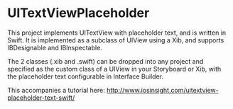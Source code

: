 # UITextViewPlaceholder

This project implements UITextView with placeholder text, and is written in Swift. It is implemented as a subclass of UIView using a Xib, and supports IBDesignable and IBInspectable.

The 2 classes (.xib and .swift) can be dropped into any project and specified as the custom class of a UIView in your Storyboard or Xib, with the placeholder text configurable in Interface Builder.

This accompanies a tutorial here: http://www.iosinsight.com/uitextview-placeholder-text-swift/
